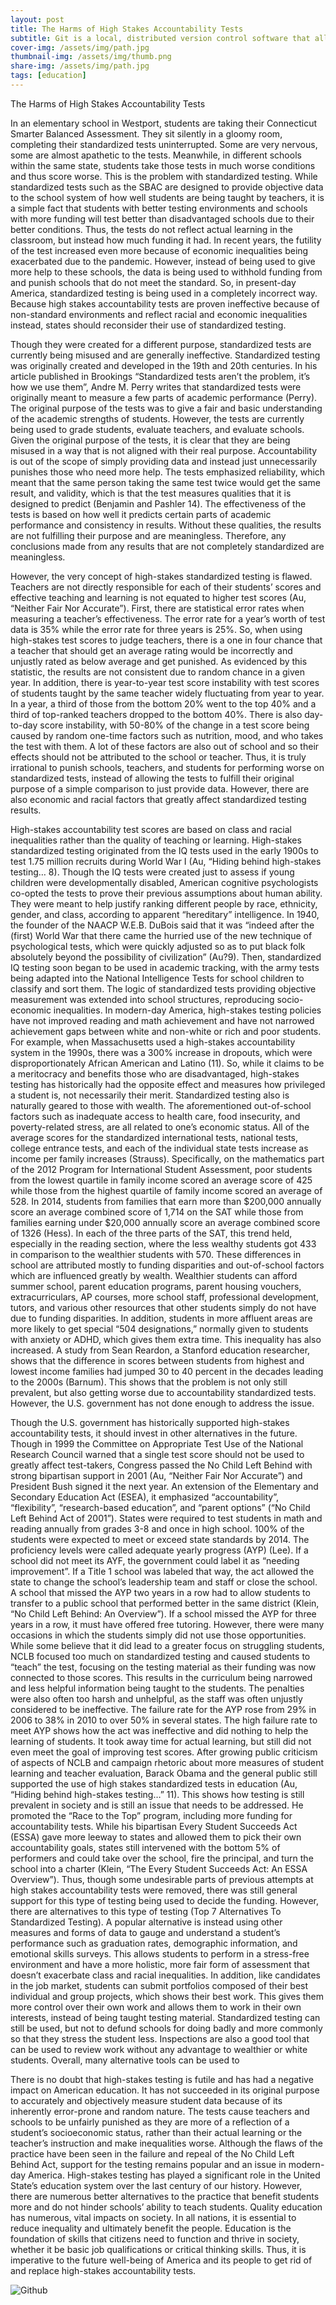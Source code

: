 ```yaml
---
layout: post
title: The Harms of High Stakes Accountability Tests
subtitle: Git is a local, distributed version control software that allows programmers to coordinate developing code separately.
cover-img: /assets/img/path.jpg
thumbnail-img: /assets/img/thumb.png
share-img: /assets/img/path.jpg
tags: [education]
---
```


The Harms of High Stakes Accountability Tests

In an elementary school in Westport, students are taking their Connecticut Smarter Balanced Assessment. They sit silently in a gloomy room, completing their standardized tests uninterrupted. Some are very nervous, some are almost apathetic to the tests. Meanwhile, in different schools within the same state, students take those tests in much worse conditions and thus score worse. This is the problem with standardized testing. While standardized tests such as the SBAC are designed to provide objective data to the school system of how well students are being taught by teachers, it is a simple fact that students with better testing environments and schools with more funding will test better than disadvantaged schools due to their better conditions. Thus, the tests do not reflect actual learning in the classroom, but instead how much funding it had.  In recent years, the futility of the test increased even more because of economic inequalities being exacerbated due to the pandemic. However, instead of being used to give more help to these schools, the data is being used to withhold funding from and punish schools that do not meet the standard. So, in present-day America, standardized testing is being used in a completely incorrect way. Because high stakes accountability tests are proven ineffective because of non-standard environments and reflect racial and economic inequalities instead, states should reconsider their use of standardized testing.

Though they were created for a different purpose, standardized tests are currently being misused and are generally ineffective. Standardized testing was originally created and developed in the 19th and 20th centuries. In his article published in Brookings “Standardized tests aren’t the problem, it’s how we use them”, Andre M. Perry writes that standardized tests were originally meant to measure a few parts of academic performance (Perry). The original purpose of the tests was to give a fair and basic understanding of the academic strengths of students. However, the tests are currently being used to grade students, evaluate teachers, and evaluate schools. Given the original purpose of the tests, it is clear that they are being misused in a way that is not aligned with their real purpose. Accountability is out of the scope of simply providing data and instead just unnecessarily punishes those who need more help. The tests emphasized reliability, which meant that the same person taking the same test twice would get the same result, and validity, which is that the test measures qualities that it is designed to predict (Benjamin and Pashler 14). The effectiveness of the tests is based on how well it predicts certain parts of academic performance and consistency in results. Without these qualities, the results are not fulfilling their purpose and are meaningless. Therefore, any conclusions made from any results that are not completely standardized are meaningless. 

However, the very concept of high-stakes standardized testing is flawed. Teachers are not directly responsible for each of their students’ scores and effective teaching and learning is not equated to higher test scores (Au, “Neither Fair Nor Accurate”). First, there are statistical error rates when measuring a teacher’s effectiveness. The error rate for a year’s worth of test data is 35% while the error rate for three years is 25%. So, when using high-stakes test scores to judge teachers, there is a one in four chance that a teacher that should get an average rating would be incorrectly and unjustly rated as below average and get punished. As evidenced by this statistic, the results are not consistent due to random chance in a given year. In addition, there is year-to-year test score instability with test scores of students taught by the same teacher widely fluctuating from year to year. In a year, a third of those from the bottom 20% went to the top 40% and a third of top-ranked teachers dropped to the bottom 40%. There is also day-to-day score instability, with 50-80% of the change in a test score being caused by random one-time factors such as nutrition, mood, and who takes the test with them. A lot of these factors are also out of school and so their effects should not be attributed to the school or teacher. Thus, it is truly irrational to punish schools, teachers, and students for performing worse on standardized tests, instead of allowing the tests to fulfill their original purpose of a simple comparison to just provide data. However, there are also economic and racial factors that greatly affect standardized testing results.

High-stakes accountability test scores are based on class and racial inequalities rather than the quality of teaching or learning. High-stakes standardized testing originated from the IQ tests used in the early 1900s to test 1.75 million recruits during World War I (Au, “Hiding behind high-stakes testing… 8). Though the IQ tests were created just to assess if young children were developmentally disabled, American cognitive psychologists co-opted the tests to prove their previous assumptions about human ability. They were meant to help justify ranking different people by race, ethnicity, gender, and class, according to apparent “hereditary” intelligence. In 1940, the founder of the NAACP W.E.B. DuBois said that it was “indeed after the (first) World War that there came the hurried use of the new technique of psychological tests, which were quickly adjusted so as to put black folk absolutely beyond the possibility of civilization” (Au?9). Then, standardized IQ testing soon began to be used in academic tracking, with the army tests being adapted into the National Intelligence Tests for school children to classify and sort them. The logic of standardized tests providing objective measurement was extended into school structures, reproducing socio-economic inequalities. In modern-day America, high-stakes testing policies have not improved reading and math achievement and have not narrowed achievement gaps between white and non-white or rich and poor students. For example, when Massachusetts used a high-stakes accountability system in the 1990s, there was a 300% increase in dropouts, which were disproportionately African American and Latino (11). So, while it claims to be a meritocracy and benefits those who are disadvantaged, high-stakes testing has historically had the opposite effect and measures how privileged a student is, not necessarily their merit. Standardized testing also is naturally geared to those with wealth. The aforementioned out-of-school factors such as inadequate access to health care, food insecurity, and poverty-related stress, are all related to one’s economic status. All of the average scores for the standardized international tests, national tests, college entrance tests, and each of the individual state tests increase as income per family increases (Strauss). Specifically, on the mathematics part of the 2012 Program for International Student Assessment, poor students from the lowest quartile in family income scored an average score of 425 while those from the highest quartile of family income scored an average of 528. In 2014, students from families that earn more than $200,000 annually score an average combined score of 1,714 on the SAT while those from families earning under $20,000 annually score an average combined score of 1326 (Hess). In each of the three parts of the SAT, this trend held, especially in the reading section, where the less wealthy students got 433 in comparison to the wealthier students with 570. These differences in school are attributed mostly to funding disparities and out-of-school factors which are influenced greatly by wealth. Wealthier students can afford summer school, parent education programs, parent housing vouchers, extracurriculars, AP courses, more school staff, professional development, tutors, and various other resources that other students simply do not have due to funding disparities. In addition, students in more affluent areas are more likely to get special “504 designations,” normally given to students with anxiety or ADHD, which gives them extra time. This inequality has also increased. A study from Sean Reardon, a Stanford education researcher, shows that the difference in scores between students from highest and lowest income families had jumped 30 to 40 percent in the decades leading to the 2000s (Barnum). This shows that the problem is not only still prevalent, but also getting worse due to accountability standardized tests. However, the U.S. government has not done enough to address the issue.

Though the U.S. government has historically supported high-stakes accountability tests, it should invest in other alternatives in the future. Though in 1999 the Committee on Appropriate Test Use of the National Research Council warned that a single test score should not be used to greatly affect test-takers, Congress passed the No Child Left Behind with strong bipartisan support in 2001 (Au, “Neither Fair Nor Accurate”) and President Bush signed it the next year. An extension of the Elementary and Secondary Education Act (ESEA), it emphasized “accountability”, “flexibility”, “research-based education”, and “parent options” (“No Child Left Behind Act of 2001”). States were required to test students in math and reading annually from grades 3-8 and once in high school. 100% of the students were expected to meet or exceed state standards by 2014. The proficiency levels were called adequate yearly progress (AYP) (Lee). If a school did not meet its AYF, the government could label it as “needing improvement”. If a Title 1 school was labeled that way, the act allowed the state to change the school’s leadership team and staff or close the school. A school that missed the AYP two years in a row had to allow students to transfer to a public school that performed better in the same district (Klein, “No Child Left Behind: An Overview”). If a school missed the AYP for three years in a row, it must have offered free tutoring. However, there were many occasions in which the students simply did not use those opportunities. While some believe that it did lead to a greater focus on struggling students, NCLB focused too much on standardized testing and caused students to “teach” the test, focusing on the testing material as their funding was now connected to those scores. This results in the curriculum being narrowed and less helpful information being taught to the students. The penalties were also often too harsh and unhelpful, as the staff was often unjustly considered to be ineffective. The failure rate for the AYP rose from 29% in 2006 to 38% in 2010 to over 50% in several states. The high failure rate to meet AYP shows how the act was ineffective and did nothing to help the learning of students. It took away time for actual learning, but still did not even meet the goal of improving test scores. After growing public criticism of aspects of NCLB and campaign rhetoric about more measures of student learning and teacher evaluation, Barack Obama and the general public still supported the use of high stakes standardized tests in education (Au, “Hiding behind high-stakes testing…” 11). This shows how testing is still prevalent in society and is still an issue that needs to be addressed. He promoted the “Race to the Top” program, including more funding for accountability tests. While his bipartisan Every Student Succeeds Act (ESSA) gave more leeway to states and allowed them to pick their own accountability goals, states still intervened with the bottom 5% of performers and could take over the school, fire the principal, and turn the school into a charter (Klein, “The Every Student Succeeds Act: An ESSA Overview”). Thus, though some undesirable parts of previous attempts at high stakes accountability tests were removed, there was still general support for this type of testing being used to decide the funding. However, there are alternatives to this type of testing (Top 7 Alternatives To Standardized Testing). A popular alternative is instead using other measures and forms of data to gauge and understand a student’s performance such as graduation rates, demographic information, and emotional skills surveys. This allows students to perform in a stress-free environment and have a more holistic, more fair form of assessment that doesn’t exacerbate class and racial inequalities. In addition, like candidates in the job market, students can submit portfolios composed of their best individual and group projects, which shows their best work. This gives them more control over their own work and allows them to work in their own interests, instead of being taught testing material. Standardized testing can still be used, but not to defund schools for doing badly and more commonly so that they stress the student less. Inspections are also a good tool that can be used to review work without any advantage to wealthier or white students. Overall, many alternative tools can be used to 

There is no doubt that high-stakes testing is futile and has had a negative impact on American education. It has not succeeded in its original purpose to accurately and objectively measure student data because of its inherently error-prone and random nature. The tests cause teachers and schools to be unfairly punished as they are more of a reflection of a student’s socioeconomic status, rather than their actual learning or the teacher’s instruction and make inequalities worse. Although the flaws of the practice have been seen in the failure and repeal of the No Child Left Behind Act, support for the testing remains popular and an issue in modern-day America. High-stakes testing has played a significant role in the United State’s education system over the last century of our history. However, there are numerous better alternatives to the practice that benefit students more and do not hinder schools’ ability to teach students. Quality education has numerous, vital impacts on society. In all nations, it is essential to reduce inequality and ultimately benefit the people. Education is the foundation of skills that citizens need to function and thrive in society, whether it be basic job qualifications or critical thinking skills. Thus, it is imperative to the future well-being of America and its people to get rid of and replace high-stakes accountability tests.

![Github](/assets/img/test-harm.jpg)